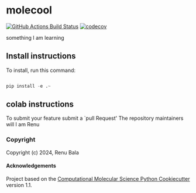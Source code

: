molecool
==============================
[//]: # (Badges)
[![GitHub Actions Build Status](https://github.com/REPLACE_WITH_OWNER_ACCOUNT/molecool/workflows/CI/badge.svg)](https://github.com/REPLACE_WITH_OWNER_ACCOUNT/molecool/actions?query=workflow%3ACI)
[![codecov](https://codecov.io/gh/REPLACE_WITH_OWNER_ACCOUNT/molecool/branch/main/graph/badge.svg)](https://codecov.io/gh/REPLACE_WITH_OWNER_ACCOUNT/molecool/branch/main)


something I am learning


## Install instructions

To install, run this command:
```python

pip install -e .~
```
## colab instructions
 To submit your feature
 submit a `pull Request'
 The repository maintainers will
I am Renu
### Copyright

Copyright (c) 2024, Renu Bala


#### Acknowledgements
 
Project based on the 
[Computational Molecular Science Python Cookiecutter](https://github.com/molssi/cookiecutter-cms) version 1.1.
